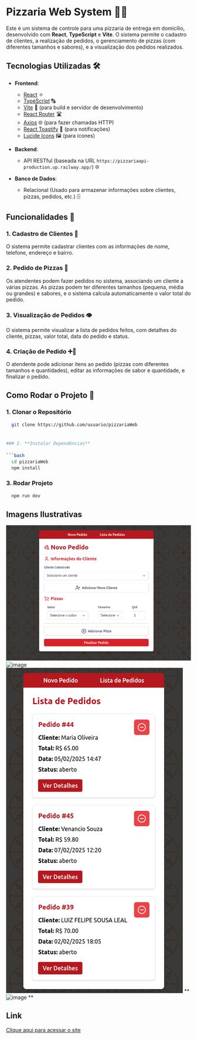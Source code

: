 # Pizzaria Web System 🍕🍕 

Este é um sistema de controle para uma pizzaria de entrega em domicílio, desenvolvido com **React**, **TypeScript** e **Vite**. O sistema permite o cadastro de clientes, a realização de pedidos, o gerenciamento de pizzas (com diferentes tamanhos e sabores), e a visualização dos pedidos realizados.

## Tecnologias Utilizadas 🛠️

- **Frontend**:
  - [React](https://reactjs.org/) ⚛️
  - [TypeScript](https://www.typescriptlang.org/) 🔠
  - [Vite](https://vitejs.dev/) 🚀 (para build e servidor de desenvolvimento)
  - [React Router](https://reactrouter.com/) 🛣️
  - [Axios](https://axios-http.com/) 🌐 (para fazer chamadas HTTP)
  - [React Toastify](https://fkhadra.github.io/react-toastify/) 🔔 (para notificações)
  - [Lucide Icons](https://lucide.dev/) 🖼️ (para ícones)

- **Backend**:
  - API RESTful (baseada na URL `https://pizzariaapi-production.up.railway.app/`) 🌐

- **Banco de Dados**:
  - Relacional (Usado para armazenar informações sobre clientes, pizzas, pedidos, etc.) 🗄️

## Funcionalidades 🌟

### 1. **Cadastro de Clientes** 📝
O sistema permite cadastrar clientes com as informações de nome, telefone, endereço e bairro.

### 2. **Pedido de Pizzas** 🍕
Os atendentes podem fazer pedidos no sistema, associando um cliente a várias pizzas. As pizzas podem ter diferentes tamanhos (pequena, média ou grandes) e sabores, e o sistema calcula automaticamente o valor total do pedido.

### 3. **Visualização de Pedidos** 👁️
O sistema permite visualizar a lista de pedidos feitos, com detalhes do cliente, pizzas, valor total, data do pedido e status.

### 4. **Criação de Pedido** ➕🍕
O atendente pode adicionar itens ao pedido (pizzas com diferentes tamanhos e quantidades), editar as informações de sabor e quantidade, e finalizar o pedido.

## Como Rodar o Projeto 🚀

### 1. **Clonar o Repositório** 
```bash
  git clone https://github.com/usuario/pizzariaWeb


### 2. **Instalar Dependências**

```bash
  cd pizzariaWeb
  npm install
```

### 3. **Rodar Projeto**
```bash
  npm run dev
```

## Imagens Ilustrativas

![Tela Inicial](images/tela-inicial.png)
![image](https://github.com/user-attachments/assets/dcde61d9-7da8-4b51-9b03-a2104dbdaf92)
![Detalhes dos pedidos](images/detalhes.png)
**![image](https://github.com/user-attachments/assets/274fae87-60f9-41c4-a342-9605b4964695)
**

## Link
  [Clique aqui para acessar o site](https://pizzaria-web-two.vercel.app/)

